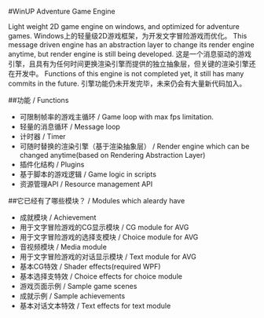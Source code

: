 #WinUP Adventure Game Engine

Light weight 2D game engine on windows, and optimized for adventure games.
Windows上的轻量级2D游戏框架，为开发文字冒险游戏而优化。
This message driven engine has an abstraction layer to change its render engine anytime, but render engine is still being developed.
这是一个消息驱动的游戏引擎，且具有为任何时间更换渲染引擎而提供的独立抽象层，但关键的渲染引擎还在开发中。
Functions of this engine is not completed yet, it still has many commits in the future.
引擎功能仍未开发完毕，未来仍会有大量新代码加入。

##功能 / Functions

* 可限制帧率的游戏主循环 / Game loop with max fps limitation.
* 轻量的消息循环 / Message loop
* 计时器 / Timer
* 可随时替换的渲染引擎（基于渲染抽象层） / Render engine which can be changed anytime(based on Rendering Abstraction Layer)
* 插件化结构 / Plugins
* 基于脚本的游戏逻辑 / Game logic in scripts
* 资源管理API / Resource management API

##它已经有了哪些模块？ / Modules which aleardy have

* 成就模块 / Achievement
* 用于文字冒险游戏的CG显示模块 / CG module for AVG
* 用于文字冒险游戏的选择支模块 / Choice module for AVG
* 音视频模块 / Media module
* 用于文字冒险游戏的对话显示模块 / Text module for AVG
* 基本CG特效 / Shader effects(required WPF)
* 基本选择支特效 / Choice effects for choice module
* 游戏页面示例 / Sample game scenes
* 成就示例 / Sample achievements
* 基本对话文本特效 / Text effects for text module